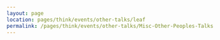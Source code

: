 ```yaml
---
layout: page
location: pages/think/events/other-talks/leaf
permalink: /pages/think/events/other-talks/Misc-Other-Peoples-Talks
---
```


